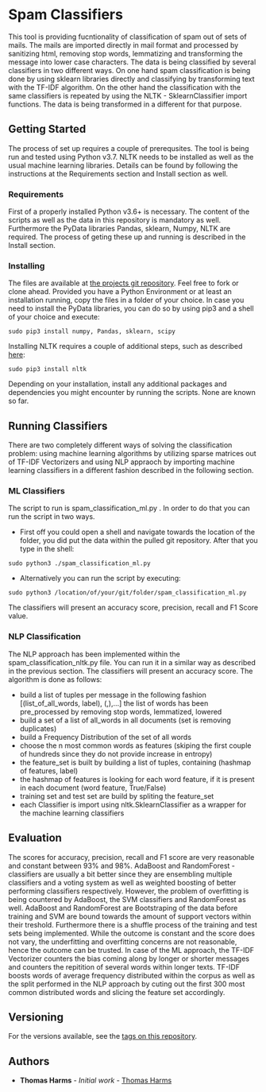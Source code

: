 # Spam Classifiers

This tool is providing fucntionality of classification of spam out of sets of mails. The mails are imported directly in mail format and processed by sanitizing html, removing stop words, lemmatizing and transforming the message into lower case characters. The data is being classified by several classifiers in two different ways. On one hand spam classification is being done by using sklearn libraries directly and classifying by transforming text with the TF-IDF algorithm. On the other hand the classification with the same classifiers is repeated by using the NLTK - SklearnClassifier import functions. The data is being transformed in a different for that purpose.

## Getting Started

The process of set up requires a couple of prerequsites. The tool is being run and tested using Python v3.7. NLTK needs to be installed as well as the usual machine learning libraries. Details can be found by following the instructions at the Requirements section and Install section as well.

### Requirements

First of a properly installed Python v3.6+ is necessary. The content of the scripts as well as the data in this repository is mandatory as well. Furthermore the PyData libraries Pandas, sklearn, Numpy, NLTK are required. The process of geting these up and running is described in the Install section.

### Installing

The files are available at [the projects git repository](https://github.com/thomasharms/1a1testtool.git). Feel free to fork or clone ahead. Provided you have a Python Environment or at least an installation running, copy the files in a folder of your choice.
In case you need to install the PyData libraries, you can do so by using pip3 and a shell of your choice and execute:
```
sudo pip3 install numpy, Pandas, sklearn, scipy
```
Installing NLTK requires a couple of additional steps, such as described [here](https://www.nltk.org/install.html):
```
sudo pip3 install nltk
```
Depending on your installation, install any additional packages and dependencies you might encounter by running the scripts. None are known so far.

## Running Classifiers

There are two completely different ways of solving the classification problem: using machine learning algorithms by utilizing sparse matrices out of TF-IDF Vectorizers and using NLP appraoch by importing machine learning classifiers in a different fashion described in the following section.

### ML Classifiers

The script to run is spam_classification_ml.py . In order to do that you can run the script in two ways.
* First off you could open a shell and navigate towards the location of the folder, you did put the data within the pulled git repository. After that you type in the shell:
```
sudo python3 ./spam_classification_ml.py
```
* Alternatively you can run the script by executing:
```
sudo python3 /location/of/your/git/folder/spam_classification_ml.py
```
The classifiers will present an accuracy score, precision, recall and F1 Score value.

### NLP Classification

The NLP approach has been implemented within the spam_classification_nltk.py file. You can run it in a similar way as described in the previous section. The classifiers will present an accuracy score.
The algorithm is done as follows:
* build a list of tuples per message in the following fashion [(list_of_all_words, label), (,),...]
    the list of words has been pre_processed by removing stop words, lemmatized, lowered
* build a set of a list of all_words in all documents (set is removing duplicates)
* build a Frequency Distribution of the set of all words
* choose the n most common words as features (skiping the first couple of hundreds since they do not provide increase in entropy)
* the feature_set is built by building a list of tuples, containing (hashmap of features, label)
* the hashmap of features is looking for each word feature, if it is present in each document (word feature, True/False)
* training set and test set are build by spliting the feature_set
* each Classifier is import using nltk.SklearnClassifier as a wrapper for the machine learning classifiers

## Evaluation

The scores for accuracy, precision, recall and F1 score are very reasonable and constant between 93% and 98%. AdaBoost and RandomForest -classifiers are usually a bit better since they are ensembling multiple classifiers and a voting system as well as weighted boosting of better performing classifiers respectively. However, the problem of overfitting is being countered by AdaBoost, the SVM classifiers and RandomForest as well. AdaBoost and RandomForest are Bootstraping of the data before training and SVM are bound towards the amount of support vectors within their treshold. Furthermore there is a shuffle process of the training and test sets being implemented. While the outcome is constant and the score does not vary, the underfitting and overfitting concerns are not reasonable, hence the outcome can be trusted.
In case of the ML approach, the TF-IDF Vectorizer counters the bias coming along by longer or shorter messages and counters the repitition of several words within longer texts. TF-IDF boosts words of average frequency distributed within the corpus as well as the split performed in the NLP approach by cuting out the first 300 most common distributed words and slicing the feature set accordingly.

## Versioning

For the versions available, see the [tags on this repository](https://github.com/thomasharms/1a1testtool/tags). 

## Authors

* **Thomas Harms** - *Initial work* - [Thomas Harms](https://github.com/thomasharms)
